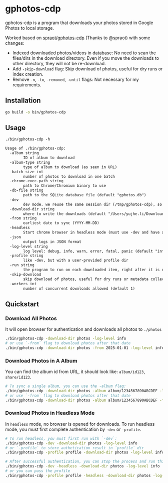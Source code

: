 # gphotos-cdp

gphotos-cdp is a program that downloads your photos stored in Google Photos to local storage.

Worked based on [spraot/gphotos-cdp](https://github.com/spraot/gphotos-cdp) (Thanks to @spraot) with some changes:

- Indexed downloaded photos/videos in database: No need to scan the files/dirs in the download directory. Even if you move the downloads to other directory, they will not be re-download.
- Add `-skip-download` flag: Skip download of photos, useful for dry runs or index creation.
- Remove `-n`, `-to`, `-removed`, `-until` flags: Not necessary for my requirements.

## Installation

```sh
go build -o bin/gphotos-cdp
```

## Usage

```txt
./bin/gphotos-cdp -h

Usage of ./bin/gphotos-cdp:
  -album string
        ID of album to download
  -album-type string
        type of album to download (as seen in URL)
  -batch-size int
        number of photos to download in one batch
  -chrome-exec-path string
        path to Chrome/Chromium binary to use
  -db-file string
        path to the SQLite database file (default "gphotos.db")
  -dev
        dev mode. we reuse the same session dir (/tmp/gphotos-cdp), so we don't have to auth at every run.
  -download-dir string
        where to write the downloads (default "/Users/yujhe.li/Downloads/gphotos-cdp")
  -from string
        earliest date to sync (YYYY-MM-DD)
  -headless
        Start chrome browser in headless mode (must use -dev and have already authenticated).
  -json
        output logs in JSON format
  -log-level string
        log level: debug, info, warn, error, fatal, panic (default "info")
  -profile string
        like -dev, but with a user-provided profile dir
  -run string
        the program to run on each downloaded item, right after it is dowloaded. It is also the responsibility of that program to remove the downloaded item, if desired.
  -skip-download
        skip download of photos, useful for dry runs or metadata collection
  -workers int
        number of concurrent downloads allowed (default 1)
```

## Quickstart

### Download All Photos

It will open browser for authentication and downloads all photos to `./photos`

```sh
./bin/gphotos-cdp -download-dir photos -log-level info
# or use `-from` flag to download photos after that date
./bin/gphotos-cdp -download-dir photos -from 2025-01-01 -log-level info
```

### Download Photos in A Album

You can find the album id from URL, it should look like: `album/id123`, `share/id123`.

```sh
# To sync a single album, you can use the -album flag:
./bin/gphotos-cdp -download-dir photos -album album/1234567890ABCDEF -log-level info
# or use `-from` flag to download photos after that date
./bin/gphotos-cdp -download-dir photos -album album/1234567890ABCDEF -from 2025-01-01 -log-level info
```

### Download Photos in Headless Mode

In `headless` mode, no browser is opened for downloads. To run headless mode, you must first complete authentication by `-dev` or `-profile`.

```sh
# To run headless, you must first run with `-dev`:
./bin/gphotos-cdp -dev -download-dir photos -log-level info
# or `-profile` to store authetication result in `profile` dir
./bin/gphotos-cdp -profile profile -download-dir photos -log-level info

# After successful authentication, you can stop the process and run this instead:
./bin/gphotos-cdp -dev -headless -download-dir photos -log-level info
# or you can pass the profile
./bin/gphotos-cdp -profile profile -headless -download-dir photos -log-level info
```
